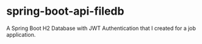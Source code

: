 # spring-boot-api-filedb
A Spring Boot H2 Database with JWT Authentication that I created for a job application.
